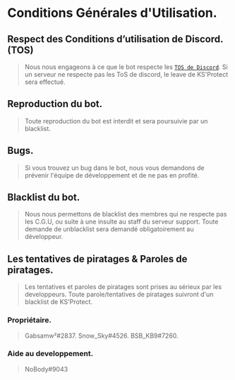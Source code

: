 # Conditions Générales d'Utilisation.

## Respect des Conditions d’utilisation de Discord. (TOS)
> Nous nous engageons à ce que le bot respecte les [`TOS de Discord`](https://discord.com/terms).
> Si un serveur ne respecte pas les ToS de discord, le leave de KS'Protect sera effectué.

## Reproduction du bot.
> Toute reproduction du bot est interdit et sera poursuivie par un blacklist.

## Bugs.
> Si vous trouvez un bug dans le bot, nous vous demandons de prévenir l'équipe de développement et de ne pas en profité.


## Blacklist du bot.
> Nous nous permettons de blacklist des membres qui ne respecte pas les C.G.U, ou suite à une insulte au staff du serveur support.
> Toute demande de unblacklist sera demandé obligatoirement au développeur.

## Les tentatives de piratages & Paroles de piratages.
> Les tentatives et paroles de piratages sont prises au sérieux par les developpeurs. Toute parole/tentatives de piratages suivront d'un blacklist de KS'Protect.


### Propriétaire.
> Gabsamw²#2837.
> Snow_Sky#4526.
> BSB_KB9#7260.

### Aide au developpement.
> NoBody#9043
